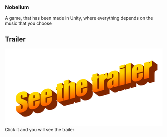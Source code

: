 ### Nobelium

A game, that has been made in Unity, where everything depends on the music that you choose

## Trailer 
[![](trailer.png)](https://youtu.be/INYMzHJU514)
Click it and you will see the trailer
